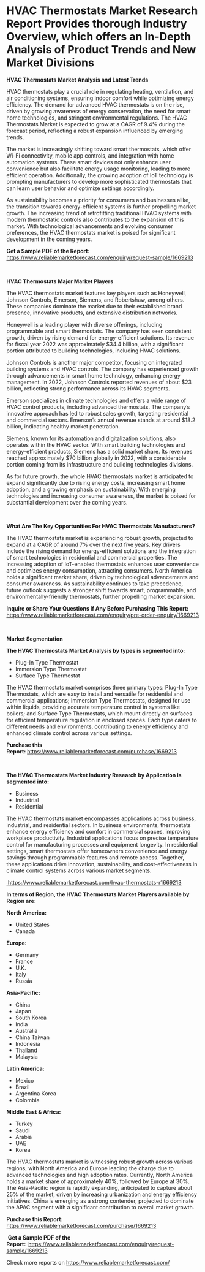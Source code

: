 <p><h1>HVAC Thermostats Market Research Report Provides thorough Industry Overview, which offers an In-Depth Analysis of Product Trends and New Market Divisions</h1></p><p><strong>HVAC Thermostats Market Analysis and Latest Trends</strong></p>
<p><p>HVAC thermostats play a crucial role in regulating heating, ventilation, and air conditioning systems, ensuring indoor comfort while optimizing energy efficiency. The demand for advanced HVAC thermostats is on the rise, driven by growing awareness of energy conservation, the need for smart home technologies, and stringent environmental regulations. The HVAC Thermostats Market is expected to grow at a CAGR of 9.4% during the forecast period, reflecting a robust expansion influenced by emerging trends.</p><p>The market is increasingly shifting toward smart thermostats, which offer Wi-Fi connectivity, mobile app controls, and integration with home automation systems. These smart devices not only enhance user convenience but also facilitate energy usage monitoring, leading to more efficient operation. Additionally, the growing adoption of IoT technology is prompting manufacturers to develop more sophisticated thermostats that can learn user behavior and optimize settings accordingly.</p><p>As sustainability becomes a priority for consumers and businesses alike, the transition towards energy-efficient systems is further propelling market growth. The increasing trend of retrofitting traditional HVAC systems with modern thermostatic controls also contributes to the expansion of this market. With technological advancements and evolving consumer preferences, the HVAC thermostats market is poised for significant development in the coming years.</p></p>
<p><strong>Get a Sample PDF of the Report:&nbsp;</strong> <a href="https://www.reliablemarketforecast.com/enquiry/request-sample/1669213?utm_campaign=2781&utm_medium=2&utm_source=Github&utm_content=ia&utm_term=08042025&utm_id=hvac-thermostats">https://www.reliablemarketforecast.com/enquiry/request-sample/1669213</a></p>
<p>&nbsp;</p>
<p><strong>HVAC Thermostats Major Market Players</strong></p>
<p><p>The HVAC thermostats market features key players such as Honeywell, Johnson Controls, Emerson, Siemens, and Robertshaw, among others. These companies dominate the market due to their established brand presence, innovative products, and extensive distribution networks.</p><p>Honeywell is a leading player with diverse offerings, including programmable and smart thermostats. The company has seen consistent growth, driven by rising demand for energy-efficient solutions. Its revenue for fiscal year 2022 was approximately $34.4 billion, with a significant portion attributed to building technologies, including HVAC solutions.</p><p>Johnson Controls is another major competitor, focusing on integrated building systems and HVAC controls. The company has experienced growth through advancements in smart home technology, enhancing energy management. In 2022, Johnson Controls reported revenues of about $23 billion, reflecting strong performance across its HVAC segments.</p><p>Emerson specializes in climate technologies and offers a wide range of HVAC control products, including advanced thermostats. The company’s innovative approach has led to robust sales growth, targeting residential and commercial sectors. Emerson’s annual revenue stands at around $18.2 billion, indicating healthy market penetration.</p><p>Siemens, known for its automation and digitalization solutions, also operates within the HVAC sector. With smart building technologies and energy-efficient products, Siemens has a solid market share. Its revenues reached approximately $70 billion globally in 2022, with a considerable portion coming from its infrastructure and building technologies divisions.</p><p>As for future growth, the whole HVAC thermostats market is anticipated to expand significantly due to rising energy costs, increasing smart home adoption, and a growing emphasis on sustainability. With emerging technologies and increasing consumer awareness, the market is poised for substantial development over the coming years.</p></p>
<p>&nbsp;</p>
<p><strong>What Are The Key Opportunities For HVAC Thermostats Manufacturers?</strong></p>
<p><p>The HVAC thermostats market is experiencing robust growth, projected to expand at a CAGR of around 7% over the next five years. Key drivers include the rising demand for energy-efficient solutions and the integration of smart technologies in residential and commercial properties. The increasing adoption of IoT-enabled thermostats enhances user convenience and optimizes energy consumption, attracting consumers. North America holds a significant market share, driven by technological advancements and consumer awareness. As sustainability continues to take precedence, future outlook suggests a stronger shift towards smart, programmable, and environmentally-friendly thermostats, further propelling market expansion.</p></p>
<p><strong>Inquire or Share Your Questions If Any Before Purchasing This Report:</strong> <a href="https://www.reliablemarketforecast.com/enquiry/pre-order-enquiry/1669213?utm_campaign=2781&utm_medium=2&utm_source=Github&utm_content=ia&utm_term=08042025&utm_id=hvac-thermostats">https://www.reliablemarketforecast.com/enquiry/pre-order-enquiry/1669213</a></p>
<p>&nbsp;</p>
<p><strong>Market Segmentation</strong></p>
<p><strong>The HVAC Thermostats Market Analysis by types is segmented into:</strong></p>
<p><ul><li>Plug-In Type Thermostat</li><li>Immersion Type Thermostat</li><li>Surface Type Thermostat</li></ul></p>
<p><p>The HVAC thermostats market comprises three primary types: Plug-In Type Thermostats, which are easy to install and versatile for residential and commercial applications; Immersion Type Thermostats, designed for use within liquids, providing accurate temperature control in systems like boilers; and Surface Type Thermostats, which mount directly on surfaces for efficient temperature regulation in enclosed spaces. Each type caters to different needs and environments, contributing to energy efficiency and enhanced climate control across various settings.</p></p>
<p><strong>Purchase this Report:&nbsp;</strong><a href="https://www.reliablemarketforecast.com/purchase/1669213?utm_campaign=2781&utm_medium=2&utm_source=Github&utm_content=ia&utm_term=08042025&utm_id=hvac-thermostats">https://www.reliablemarketforecast.com/purchase/1669213</a></p>
<p>&nbsp;</p>
<p><strong>The HVAC Thermostats Market Industry Research by Application is segmented into:</strong></p>
<p><ul><li>Business</li><li>Industrial</li><li>Residential</li></ul></p>
<p><p>The HVAC thermostats market encompasses applications across business, industrial, and residential sectors. In business environments, thermostats enhance energy efficiency and comfort in commercial spaces, improving workplace productivity. Industrial applications focus on precise temperature control for manufacturing processes and equipment longevity. In residential settings, smart thermostats offer homeowners convenience and energy savings through programmable features and remote access. Together, these applications drive innovation, sustainability, and cost-effectiveness in climate control systems across various market segments.</p></p>
<p><a href="https://www.reliablemarketforecast.com/hvac-thermostats-r1669213?utm_campaign=2781&utm_medium=2&utm_source=Github&utm_content=ia&utm_term=08042025&utm_id=hvac-thermostats">&nbsp;https://www.reliablemarketforecast.com/hvac-thermostats-r1669213</a></p>
<p><strong>In terms of Region, the HVAC Thermostats Market Players available by Region are:</strong></p>
<p>
    <p> <strong> North America: </strong>
        <ul>
            <li>United States</li>
            <li>Canada</li>
        </ul>
        </p> 
    <p> <strong> Europe: </strong>
        <ul>
            <li>Germany</li>
            <li>France</li>
            <li>U.K.</li>
            <li>Italy</li>
            <li>Russia</li>
        </ul>
        </p> 
    <p> <strong> Asia-Pacific: </strong>
        <ul>
            <li>China</li>
            <li>Japan</li>
            <li>South Korea</li>
            <li>India</li>
            <li>Australia</li>
            <li>China Taiwan</li>
            <li>Indonesia</li>
            <li>Thailand</li>
            <li>Malaysia</li>
        </ul>
        </p> 
    <p> <strong> Latin America: </strong>
        <ul>
            <li>Mexico</li>
            <li>Brazil</li>
            <li>Argentina Korea</li>
            <li>Colombia</li>
        </ul>
        </p> 
    <p> <strong> Middle East & Africa: </strong>
        <ul>
            <li>Turkey</li>
            <li>Saudi</li>
            <li>Arabia</li>
            <li>UAE</li>
            <li>Korea</li>
        </ul>
    </p>
    </p>
<p><p>The HVAC thermostats market is witnessing robust growth across various regions, with North America and Europe leading the charge due to advanced technologies and high adoption rates. Currently, North America holds a market share of approximately 40%, followed by Europe at 30%. The Asia-Pacific region is rapidly expanding, anticipated to capture about 25% of the market, driven by increasing urbanization and energy efficiency initiatives. China is emerging as a strong contender, projected to dominate the APAC segment with a significant contribution to overall market growth.</p></p>
<p><strong>Purchase this Report: </strong><a href="https://www.reliablemarketforecast.com/purchase/1669213?utm_campaign=2781&utm_medium=2&utm_source=Github&utm_content=ia&utm_term=08042025&utm_id=hvac-thermostats">https://www.reliablemarketforecast.com/purchase/1669213</a></p>
<p>&nbsp;<strong>Get a Sample PDF of the Report:&nbsp;&nbsp;</strong><a href="https://www.reliablemarketforecast.com/enquiry/request-sample/1669213?utm_campaign=2781&utm_medium=2&utm_source=Github&utm_content=ia&utm_term=08042025&utm_id=hvac-thermostats">https://www.reliablemarketforecast.com/enquiry/request-sample/1669213</a></p>
<p><strong></strong></p>
<p>Check more reports on <a href="https://www.reliablemarketforecast.com/?utm_campaign=2781&utm_medium=2&utm_source=Github&utm_content=ia&utm_term=08042025&utm_id=hvac-thermostats">https://www.reliablemarketforecast.com/</a></p>
